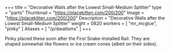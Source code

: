 +++
title = "Decorative Walls after the Lowest Small-Medium Splitter"
type = "parts"
Thumbnail = "https://placekitten.com/200/200"
Image = "https://placekitten.com/200/200"
Description = "Decorative Walls after the Lowest Small-Medium Splitter"
weight = 0820
workers = [
    "mr_mcglue",
    "pinky"
]
Aliases = [
    "/p/dwatlsms"
]
+++

Pinky placed these soon after the First Snake-Installed Rail.  They are shaped somewhat like flowers or ice cream cones (albeit on their sides).